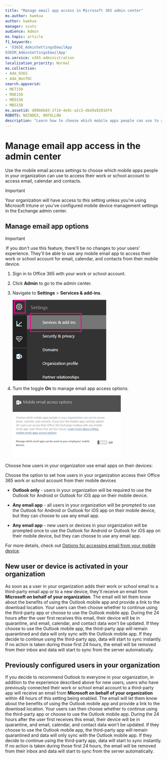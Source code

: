 ```yaml
---
title: "Manage email app access in Microsoft 365 admin center"
ms.author: kwekua
author: kwekua
manager: scotv
audience: Admin
ms.topic: article
f1_keywords:
- 'O365E_AdminSettingsEmailApp
O365M_AdminSettingsEmailApp'
ms.service: o365-administration
localization_priority: Normal
ms.collection: 
- Adm_O365
- Adm_NonTOC
search.appverid:
- MET150
- MOE150
- MED150
- MBS150
ms.assetid: d00b6b83-1f14-4e9c-a2c5-dbd9a92816f4
ROBOTS: NOINDEX, NOFOLLOW
description: "Learn how to choose which mobile apps people can use to access email, calendar, and contacts."
---
```


# Manage email app access in the admin center

Use the mobile email access settings to choose which mobile apps people in your organization can use to access their work or school account to access email, calendar and contacts.
  
> [!IMPORTANT]
> Your organization will have access to this setting unless you're using Microsoft Intune or you've configured mobile device management settings in the Exchange admin center. 
  
## Manage email app options

> [!IMPORTANT]
>  If you don't use this feature, there'll be no changes to your users' experience. They'll be able to use any mobile email app to access their work or school account for email, calendar, and contacts from their mobile device. 
  
1. Sign in to Office 365 with your work or school account. 
    
2. Click **Admin** to go to the admin center. 
    
3. Navigate to **Settings** \> **Services &amp; add-ins**.
    
    ![Click Settings, then click Services and add-ins](../media/192267c1-84ac-492c-aeba-7e653c7991db.png)
  
4. Turn the toggle **On** to manage email app access options. 
    
    ![Mobile email access settings](../media/f031a555-32ee-43ff-a772-aa561781473b.png)
  
Choose how users in your organization use email apps on their devices:
  
Choose the option to set how users in your organization access their Office 365 work or school account from their mobile devices
  
- **Outlook only** - users in your organization will be required to use the Outlook for Android or Outlook for iOS app on their mobile device. 
    
- **Any email app** - all users in your organization will be prompted to use the Outlook for Android or Outlook for iOS app on their mobile device, but they can choose to use any email app. 
    
- **Any email app** - new users or devices in your organization will be prompted once to use the Outlook for Android or Outlook for iOS app on their mobile device, but they can choose to use any email app. 
    
For more details, check out [Options for accessing email from your mobile device](access-email-from-a-mobile-device.md).
  
## New user or device is activated in your organization

As soon as a user in your organization adds their work or school email to a third-party email app or to a new device, they'll receive an email from **Microsoft on behalf of your organization**. The email will let them know about the benefits of using the Outlook mobile app and provide a link to the download location. Your users can then choose whether to continue using the third-party app or choose to use the Outlook mobile app. During the 24 hours after the user first receives this email, their device will be in quarantine, and email, calendar, and contact data won't be updated. If they choose to use the Outlook mobile app, the third-party app will remain quarantined and data will only sync with the Outlook mobile app. If they decide to continue using the third-party app, data will start to sync instantly. If no action is taken during those first 24 hours, the email will be removed from their inbox and data will start to sync from the server automatically.
  
## Previously configured users in your organization

If you decide to recommend Outlook to everyone in your organization, in addition to the experience described above for new users, users who have previously connected their work or school email account to a third-party app will receive an email from **Microsoft on behalf of your organization** within 48 hours of this setting being enabled. The email will let them know about the benefits of using the Outlook mobile app and provide a link to the download location. Your users can then choose whether to continue using the third-party app or choose to use the Outlook mobile app. During the 24 hours after the user first receives this email, their device will be in quarantine, and email, calendar, and contact data won't be updated. If they choose to use the Outlook mobile app, the third-party app will remain quarantined and data will only sync with the Outlook mobile app. If they decide to continue using the third-party app, data will start to sync instantly. If no action is taken during those first 24 hours, the email will be removed from their inbox and data will start to sync from the server automatically. 
  

